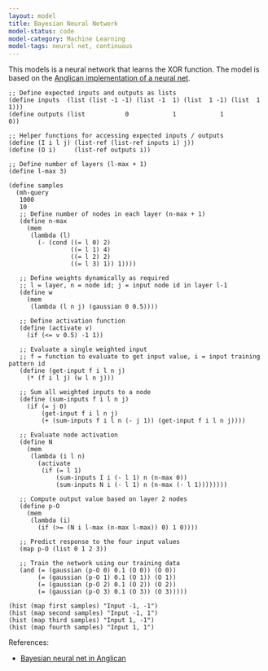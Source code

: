 ```yaml
---
layout: model
title: Bayesian Neural Network
model-status: code
model-category: Machine Learning
model-tags: neural net, continuous
---
```


This models is a neural network that learns the XOR function. The model is based on the [Anglican implementation of a neural net](http://www.robots.ox.ac.uk/~fwood/anglican/examples/neural_net/).

    ;; Define expected inputs and outputs as lists
    (define inputs  (list (list -1 -1) (list -1  1) (list  1 -1) (list  1  1)))
    (define outputs (list           0            1            1            0))
    
    ;; Helper functions for accessing expected inputs / outputs
    (define (I i l j) (list-ref (list-ref inputs i) j))
    (define (O i)     (list-ref outputs i))
    
    ;; Define number of layers (l-max + 1)
    (define l-max 3)
    
    (define samples
      (mh-query 
       1000
       10
       ;; Define number of nodes in each layer (n-max + 1)
       (define n-max
         (mem
          (lambda (l)
            (- (cond ((= l 0) 2)
                     ((= l 1) 4)
                     ((= l 2) 2)
                     ((= l 3) 1)) 1))))
    
       ;; Define weights dynamically as required
       ;; l = layer, n = node id; j = input node id in layer l-1
       (define w
         (mem
          (lambda (l n j) (gaussian 0 0.5))))
    
       ;; Define activation function
       (define (activate v)
         (if (<= v 0.5) -1 1))
    
       ;; Evaluate a single weighted input
       ;; f = function to evaluate to get input value, i = input training pattern id
       (define (get-input f i l n j)
         (* (f i l j) (w l n j)))
    
       ;; Sum all weighted inputs to a node
       (define (sum-inputs f i l n j)
         (if (= j 0)
             (get-input f i l n j)
             (+ (sum-inputs f i l n (- j 1)) (get-input f i l n j))))
    
       ;; Evaluate node activation
       (define N
         (mem
          (lambda (i l n)
            (activate
             (if (= l 1)
                 (sum-inputs I i (- l 1) n (n-max 0))
                 (sum-inputs N i (- l 1) n (n-max (- l 1))))))))
    
       ;; Compute output value based on layer 2 nodes
       (define p-O
         (mem
          (lambda (i)
            (if (>= (N i l-max (n-max l-max)) 0) 1 0))))
    
       ;; Predict response to the four input values
       (map p-O (list 0 1 2 3))
    
       ;; Train the network using our training data
       (and (= (gaussian (p-O 0) 0.1 (O 0)) (O 0))
            (= (gaussian (p-O 1) 0.1 (O 1)) (O 1))
            (= (gaussian (p-O 2) 0.1 (O 2)) (O 2))
            (= (gaussian (p-O 3) 0.1 (O 3)) (O 3)))))
    
    (hist (map first samples) "Input -1, -1")
    (hist (map second samples) "Input -1, 1")
    (hist (map third samples) "Input 1, -1")
    (hist (map fourth samples) "Input 1, 1")

References:

- [Bayesian neural net in Anglican](http://www.robots.ox.ac.uk/~fwood/anglican/examples/neural_net/)
